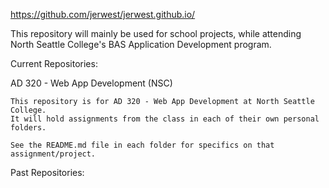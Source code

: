 https://github.com/jerwest/jerwest.github.io/

This repository will mainly be used for school projects,
while attending North Seattle College's BAS Application
Development program.

Current Repositories:

AD 320 - Web App Development (NSC)

	This repository is for AD 320 - Web App Development at North Seattle College.  
	It will hold assignments from the class in each of their own personal folders.

	See the README.md file in each folder for specifics on that assignment/project.  


Past Repositories:
